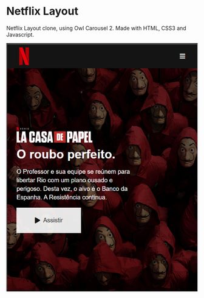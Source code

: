 # Netflix Layout
Netflix Layout clone, using Owl Carousel 2. Made with HTML, CSS3 and Javascript.

![Screenshot Desktop](/img/screenshots/mobile-view.png)
